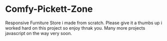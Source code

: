 # Comfy-Pickett-Zone
Responsive Furniture Store i made from scratch.
Please give it a thumbs up i worked hard on this project so enjoy thnak you.
Many more projects javascript on the way very soon.
